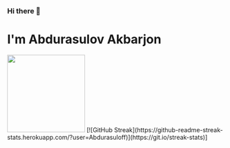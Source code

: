 ### Hi there 👋
<h1>I'm Abdurasulov Akbarjon </h1>
<img height="180em" src="https://github-readme-stats.vercel.app/api?username=Abdurasuloff&show_icons=true&hide_border=true&&count_private=true&include_all_commits=true" />
[![GitHub Streak](https://github-readme-streak-stats.herokuapp.com/?user=Abdurasuloff)](https://git.io/streak-stats)]

